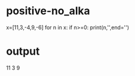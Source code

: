 # positive-no_alka
x=[11,3,-4,9,-6]
for n in x:
    if n>=0:
        print(n,'',end='')
        
  # output
  11 3 9 
